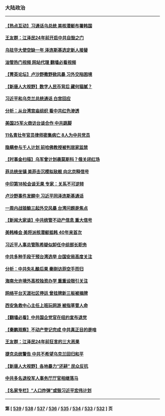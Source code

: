 ### 大陆政治
---
#### [【热点互动】习通话乌总统 美核潜艇布署韩国](../../pages/ncid277/n13982401.md?04270845) 
#### [王友群：江泽民24年前开启中共自毁之门](../../pages/ncid277/n13982395.md?04270845) 
#### [乌驻华大使空缺一年 泽连斯基选定新人接替](../../pages/ncid277/n13982338.md?04270845) 
#### [油管热门视频 网站代理 翻墙必看视频](http://138.2.39.72:81/youtube.html?epic-marker?04270845)
#### [【菁英论坛】卢沙野撒野掀风暴 习外交陷困境](../../pages/ncid277/n13982357.md?04270845) 
#### [【新唐人大视野】数字人民币背后 藏何猫腻？](../../pages/ncid277/n13982287.md?04270845) 
#### [习近平和乌克兰总统通话 白宫回应](../../pages/ncid277/n13982305.md?04270845) 
#### [分析：从台湾宫庙组织 看中共红色渗透](../../pages/ncid277/n13982022.md?04270845) 
#### [美国25军火商访台谈合作 中共跳脚](../../pages/ncid277/n13982272.md?04270845) 
#### [11名青壮年官员律师密集病亡 8人为中共党员](../../pages/ncid277/n13982289.md?04270845) 
#### [隐瞒参与千人计划 前哈佛教授被判居家监禁](../../pages/ncid277/n13982293.md?04270845) 
#### [【时事金扫描】乌军曾计划袭莫斯科？俄关闭红场](../../pages/ncid277/n13982201.md?04270845) 
#### [菲总统坐镇 美菲击沉模拟敌舰 向北京释信号](../../pages/ncid277/n13982257.md?04270845) 
#### [中印第18轮会谈无果 专家：关系不可逆转](../../pages/ncid277/n13981628.md?04270845) 
#### [卢沙野事件发酵中 习近平同泽连斯基通话](../../pages/ncid277/n13982148.md?04270845) 
#### [一周内战狼酿三起外交风暴 台湾问题是焦点](../../pages/ncid277/n13981945.md?04270845) 
#### [【新闻大家谈】中共统管不动产信息 重大信号](../../pages/ncid277/n13982171.md?04270845) 
#### [美韩峰会 美将派核潜艇抵韩 40年来首次](../../pages/ncid277/n13982194.md?04270845) 
#### [习近平人事总管陈希疑似卸任中组部长职务](../../pages/ncid277/n13982095.md?04270845) 
#### [中共多种手段干预台湾选举 台国安局高度关注](../../pages/ncid277/n13981815.md?04270845) 
#### [分析：中共失礼酿后果 秦刚访菲空手而归](../../pages/ncid277/n13981494.md?04270845) 
#### [海南允许境外高校独资办学 重重设限引关注](../../pages/ncid277/n13981829.md?04270845) 
#### [网络平台天涯社区停运 曾挂牌新三板被摘牌](../../pages/ncid277/n13981774.md?04270845) 
#### [西安急救中心主任上班玩网游 被指草菅人命](../../pages/ncid277/n13981784.md?04270845) 
#### [【翻墙必看】中共国企党官在纽约宣布退党](../../pages/ncid277/n13981762.md?04270845) 
#### [【秦鹏观察】不动产登记完成 中共真正目的是啥](../../pages/ncid277/n13981623.md?04270845) 
#### [王友群：江泽民24年前狂言的三大恶果](../../pages/ncid277/n13981556.md?04270845) 
#### [捷克总统警告 中共不希望乌克兰回归和平](../../pages/ncid277/n13981615.md?04270845) 
#### [【新唐人大视野】各地暴力“还耕” 民众反抗](../../pages/ncid277/n13981426.md?04270845) 
#### [中共多名退役军人事务厅厅官相继落马](../../pages/ncid277/n13981567.md?04270845) 
#### [【名家专栏】“人口炸弹”或毁习近平宏伟计划](../../pages/ncid277/n13979311.md?04270845) 

---
#### 第 [ [539](./539.md?04270845) / [538](./538.md?04270845) / [537](./537.md?04270845) / [536](./536.md?04270845) / [535](./535.md?04270845) / [534](./534.md?04270845) / [533](./533.md?04270845) / [532](./532.md?04270845) ] 页
